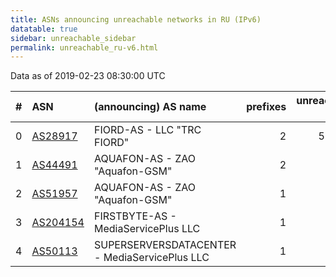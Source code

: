 ```yaml
---
title: ASNs announcing unreachable networks in RU (IPv6)
datatable: true
sidebar: unreachable_sidebar
permalink: unreachable_ru-v6.html
---
```


Data as of 2019-02-23 08:30:00 UTC


<div class="datatable-begin"></div>

|   # | ASN                                      | (announcing) AS name                          |   prefixes |   unreachable /48s |
|----:|:-----------------------------------------|:----------------------------------------------|-----------:|-------------------:|
|   0 | [AS28917](unreachable_AS28917-v6.html)   | FIORD-AS - LLC "TRC FIORD"                    |          2 |             524289 |
|   1 | [AS44491](unreachable_AS44491-v6.html)   | AQUAFON-AS - ZAO "Aquafon-GSM"                |          2 |                  2 |
|   2 | [AS51957](unreachable_AS51957-v6.html)   | AQUAFON-AS - ZAO "Aquafon-GSM"                |          1 |                  1 |
|   3 | [AS204154](unreachable_AS204154-v6.html) | FIRSTBYTE-AS - MediaServicePlus LLC           |          1 |                  1 |
|   4 | [AS50113](unreachable_AS50113-v6.html)   | SUPERSERVERSDATACENTER - MediaServicePlus LLC |          1 |                  1 |

<div class="datatable-end"></div>